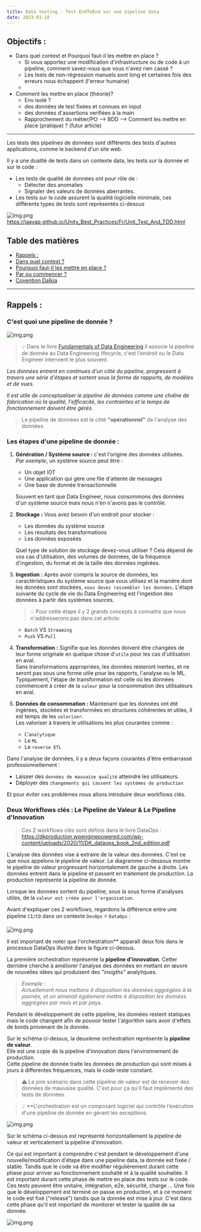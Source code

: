 ```yaml
---
title: Data testing - Test EndToEnd sur une pipeline data
date: 2023-01-18
---
```


## Objectifs :

+ Dans quel context et Pourquoi faut-il les mettre en place ?
  + Si vous apportez une modification d'infrastructure ou de code à un pipeline, comment savez-vous que vous n'avez rien cassé ?
  + Les tests de non-régression manuels sont long et certaines fois des erreurs nous échappent (l'erreur humaine)
  + 
+ Comment les mettre en place (théorie)?
  + Env isolé ?
  + des données de test fixées et connues en input
  + des données d'assertions verifiées à la main
  + Rapprochement du métier/PO --> BDD
--> Comment les mettre en place (pratique) ? (futur article)


------------

<!--truncate-->



Les tests des pipelines de données sont différents des tests d'autres applications, comme le backend d'un site web.

Il y a une dualité de tests dans un contexte data, les tests sur la donnée et sur le code :
+ Les tests de qualité de données ont pour rôle de : 
  + Détecter des anomalies 
  + Signaler des valeurs de données aberrantes.
+ Les tests sur le code assurent la qualité logicielle minimale, ces différents types de tests sont représentés ci-desous
 
![img.png](static/data-testing/pyramide-test.png)
https://jaayap.github.io/Unity_Best_Practices/Fr/Unit_Test_And_TDD.html

## Table des matières


* [Rappels : ](#rappels-)
* [Dans quel context ?](#dans-quel-context-)
* [Pourquoi faut-il les mettre en place ?](#pourquoi-faut-il-les-mettre-en-place-)
* [Par ou commencer ?](#par-ou-commencer-)
* [Covention Dalkia](#convention-dalkia)

------------------------------------------------------------------------------------------------------------------------

## Rappels : 

### C'est quoi une pipeline de donnée ?

![img.png](static/data-testing/data-pipeline.png)
> 💡 Dans le livre [Fundamentals of Data Engineering](https://www.oreilly.com/library/view/fundamentals-of-data/9781098108298/) 
> il associe la pipeline de donnée au Data Engineering lifecycle, c'est l'endroit ou le Data Engineer intervient le plus
> souvent.

_Les données entrent en continues d'un côté du pipeline, progressent à travers une série d'étapes et sortent sous la forme 
de rapports, de modèles et de vues._   

_Il est utile de conceptualiser le pipeline de données comme une chaîne de fabrication où la qualité, l'efficacité, 
les contraintes et le temps de fonctionnement doivent être gérés._

> Le pipeline de données est le côté **"opérationnel"** de l'analyse des données.

### Les étapes d'une pipeline de donnée :

1. **Génération / Système source :** c'est l'origine des données utilisées.  
   _Par exemple_, un système source peut être : 
   * Un objet IOT
   * Une application qui gère une file d'attente de messages
   * Une base de donnée transactionnelle  
   
   Souvent en tant que Data Engineer, nous consommons des données d'un système source mais nous n'en n'avons pas le contrôle.

2. **Stockage :** Vous avez besoin d'un endroit pour stocker :
   *  Les données du système source 
   *  Les résultats des transformations
   *  Les données exposées 
   
   Quel type de solution de stockage devez-vous utiliser ? Cela dépend de vos cas d'utilisation, des volumes de données,
   de la fréquence d'ingestion, du format et de la taille des données ingérées.

3. **Ingestion :** Après avoir compris la source de données, les caractéristiques du système source que vous utilisez et 
   la manière dont les données sont stockées, `vous devez rassembler les données`. L'étape suivante du cycle de vie 
   du Data Engineering est l'ingestion des données à partir des systèmes sources.   
   > 💡 Pour cette étape il y 2 grands concepts à connaitre que nous n'addresserons pas dans cet article: 
   * `Batch` VS `Streaming` 
   * `Push` VS `Pull` 
   
4. **Transformation :** Signifie que les données doivent être changées de leur forme originale en quelque chose d'`utile` pour
   les cas d'utilisation en aval.  
   Sans transformations appropriées, les données resteront inertes, et ne seront pas sous une forme utile pour les 
   rapports, l'analyse ou le ML. Typiquement, l'étape de transformation est celle où les données commencent à créer 
   de la `valeur` pour la consommation des utilisateurs en aval.

5. **Données de consommation :** Maintenant que les données ont été ingérées, stockées et transformées en structures 
   cohérentes et utiles, il est temps de les `valoriser`.  
   Les valoriser à travers le utilisations les plus courantes comme :
   * L'`analytique` 
   * Le `ML` 
   * Le `reverse ETL`

Dans l'analyse de données, il y a deux façons courantes d'être embarrassé professionnellement :
*  Laisser des `données de mauvaise qualité` atteindre les utilisateurs.
*  Déployer des `changements qui cassent les systèmes de production`

Et pour éviter ces problèmes nous allons introduire deux workflows clés.

### Deux Workflows clés : Le Pipeline de Valeur & Le Pipeline d'Innovation
> Ces 2 workflows clés sont définis dans le livre DataOps : https://dkproduction.wpenginepowered.com/wp-content/uploads/2020/11/DK_dataops_book_2nd_edition.pdf

L'analyse des données vise à extraire de la valeur des données. C'est ce que nous appelons le pipeline de valeur. 
Le diagramme ci-dessous montre le pipeline de valeur progressant horizontalement de gauche à droite. 
Les données entrent dans le pipeline et passent en traitement de production. La production représente la pipeline de donnée. 

Lorsque les données sortent du pipeline, sous la sous forme d'analyses utiles, de la `valeur est créée pour l'organisation`.

Avant d'expliquer ces 2 workflows, regardons la différence entre une pipeline `CI/CD` dans un contexte `DevOps` ⚡️ `DataOps` :

![img.png](static/data-testing/dataops-vs-devops.png)

Il est important de noter que l'orchestration** apparaît deux fois dans le processus DataOps illustré dans la figure ci-dessus.

La première orchestration représente la **pipeline d'innovation**.
Cetter dernière cherche à améliorer l'analyse des données en mettant en œuvre de nouvelles idées qui produisent des 
_"insigths"_ analytiques. 

> _Exemple :_  
> _Actuellement nous mettons à disposition les données aggrégées à la journée, et on aimerait également mettre à 
disposition les données aggrégées par mois et par pays._

Pendant le développement de cette pipeline, les données restent statiques mais le code changent afin de pouvoir tester 
l'algorithm sans avoir d'effets de bords provenant de la donnée.

Sur le schéma ci-dessus, la deuxième orchestration représente la **pipeline de valeur**.  
Elle est une copie de la pipeline d'innovation dans l'environnement de production.  
Cette pipeline de donnée traite les données de production qui sont mises à jours à differentes fréquences, mais
le code reste constant.

> ⚠️ Le pire scénario dans cette pipeline de valeur est de recevoir des données de mauvaise qualité. C'est pour ça qu'il faut
implémenté des tests de données.



 
> 💡 **L'orchestration est un composant logiciel qui contrôle l'exécution d'une pipeline de donnée en gérant les exceptions.

![img.png](static/data-testing/value-pipeline-vs-d-innovation-pipeline.png)

Sur le schéma ci-dessus est représenté horizontallement la pipeline de valeur et verticalement la pipeline d'innovation.

Ce qui est important à comprendre c'est pendant le développement d'une nouvelle/modification d'étape dans une pipeline data, la
donnée est fixée / stable. Tandis que le code va être modifier régulièrement durant cette phase pour arriver au
fonctionnement souhaité et à la qualité souhaitée. Il est important durant cette phase de mettre en place des tests sur 
le code. Ces tests peuvent être unitaire, intégration, e2e, sécurité, charge ... Une fois que le développement est terminé
on passe en production, et à ce moment le code est fixé ("releasé") tandis que la donnée est mise à jour. C'est dans cette phase
qu'il est important de monitorer et tester la qualité de sa donnée.

![img.png](img.png)



